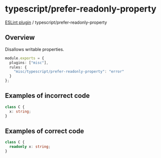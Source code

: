 # typescript/prefer-readonly-property

[ESLint plugin](https://ilyub.github.io/eslint-plugin-misc/) / typescript/prefer-readonly-property

## Overview

Disallows writable properties.

```ts
module.exports = {
  plugins: ["misc"],
  rules: {
    "misc/typescript/prefer-readonly-property": "error"
  }
};
```

## Examples of incorrect code

```ts
class C {
  x: string;
}
```

## Examples of correct code

```ts
class C {
  readonly x: string;
}
```